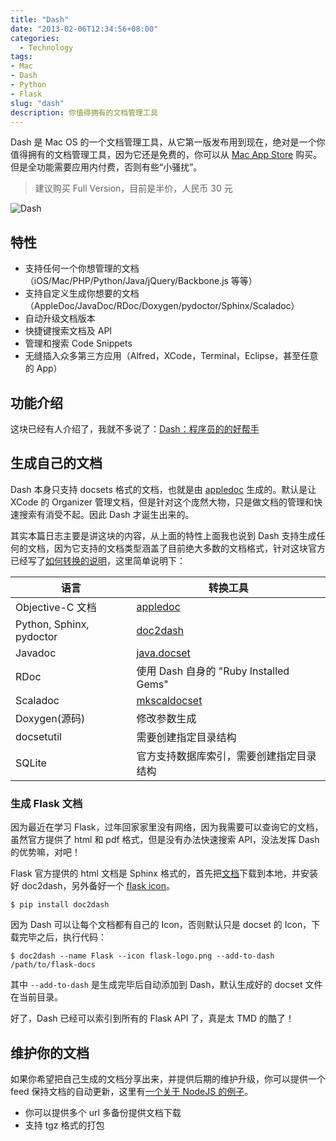 ```yaml
---
title: "Dash"
date: "2013-02-06T12:34:56+08:00"
categories:
  - Technology
tags:
- Mac
- Dash
- Python
- Flask
slug: "dash"
description: 你值得拥有的文档管理工具
---
```


Dash 是 Mac OS 的一个文档管理工具，从它第一版发布用到现在，绝对是一个你值得拥有的文档管理工具，因为它还是免费的，你可以从 [Mac App Store](https://itunes.apple.com/cn/app/dash-docs-snippets/id458034879?mt=12) 购买。但是全功能需要应用内付费，否则有些“小骚扰”。

> 建议购买 Full Version，目前是半价，人民币 30 元

![Dash](http://a1.mzstatic.com/us/r1000/106/Purple/v4/14/50/16/14501624-f6fd-4dae-a2bf-187a5a6417de/icon.175x175-75.png)

## 特性

* 支持任何一个你想管理的文档（iOS/Mac/PHP/Python/Java/jQuery/Backbone.js 等等）
* 支持自定义生成你想要的文档（AppleDoc/JavaDoc/RDoc/Doxygen/pydoctor/Sphinx/Scaladoc）
* 自动升级文档版本
* 快捷键搜索文档及 API
* 管理和搜索 Code Snippets
* 无缝插入众多第三方应用（Alfred，XCode，Terminal，Eclipse，甚至任意的 App）

## 功能介绍

这块已经有人介绍了，我就不多说了：[Dash：程序员的的好帮手](http://scriptfans.iteye.com/blog/1543219)


## 生成自己的文档

Dash 本身只支持 docsets 格式的文档，也就是由 [appledoc](http://gentlebytes.com/appledoc/) 生成的。默认是让 XCode 的 Organizer 管理文档，但是针对这个庞然大物，只是做文档的管理和快速搜索有消受不起。因此 Dash 才诞生出来的。

其实本篇日志主要是讲这块的内容，从上面的特性上面我也说到 Dash 支持生成任何的文档，因为它支持的文档类型涵盖了目前绝大多数的文档格式，针对这块官方已经写了[如何转换的说明](http://kapeli.com/docsets)，这里简单说明下：

语言|转换工具
---|-----
Objective-C 文档|[appledoc](http://gentlebytes.com/appledoc-docs-examples-basic/)
Python, Sphinx, pydoctor|[doc2dash](http://pypi.python.org/pypi/doc2dash/)
Javadoc|[java.docset](http://kapeli.com/JavaDocset.zip)
RDoc|使用 Dash 自身的 "Ruby Installed Gems"
Scaladoc|[mkscaldocset](https://bitbucket.org/inkytonik/mkscaladocset)
Doxygen(源码)|修改参数生成
docsetutil|需要创建指定目录结构
SQLite|官方支持数据库索引，需要创建指定目录结构


### 生成 Flask 文档

因为最近在学习 Flask，过年回家家里没有网络，因为我需要可以查询它的文档，虽然官方提供了 html 和 pdf 格式，但是没有办法快速搜索 API，没法发挥 Dash 的优势嘛，对吧！

Flask 官方提供的 html 文档是 Sphinx 格式的，首先把[文档](http://flask.pocoo.org/docs/flask-docs.zip)下载到本地，并安装好 doc2dash，另外备好一个 [flask icon](https://bitbucket-assetroot.s3.amazonaws.com/c/photos/2011/Sep/30/flask-logo-2523728525-3_avatar.png)。

```
$ pip install doc2dash
```

因为 Dash 可以让每个文档都有自己的 Icon，否则默认只是 docset 的 Icon，下载完毕之后，执行代码：

```
$ doc2dash --name Flask --icon flask-logo.png --add-to-dash /path/to/flask-docs
```

其中 `--add-to-dash` 是生成完毕后自动添加到 Dash，默认生成好的 docset 文件在当前目录。

好了，Dash 已经可以索引到所有的 Flask API 了，真是太 TMD 的酷了！

## 维护你的文档

如果你希望把自己生成的文档分享出来，并提供后期的维护升级，你可以提供一个 feed 保持文档的自动更新，这里有[一个关于 NodeJS 的例子](http://kapeli.com/feeds/NodeJS.xml)。

* 你可以提供多个 url 多备份提供文档下载
* 支持 tgz 格式的打包
